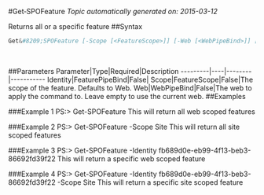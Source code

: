 #Get&#8209;SPOFeature
*Topic automatically generated on: 2015-03-12*

Returns all or a specific feature
##Syntax
```powershell
Get&#8209;SPOFeature [-Scope [<FeatureScope>]] [-Web [<WebPipeBind>]] [-Identity [<FeaturePipeBind>]]
```
&nbsp;

##Parameters
Parameter|Type|Required|Description
---------|----|--------|-----------
Identity|FeaturePipeBind|False|
Scope|FeatureScope|False|The scope of the feature. Defaults to Web.
Web|WebPipeBind|False|The web to apply the command to. Leave empty to use the current web.
##Examples

###Example 1
    PS:> Get-SPOFeature
This will return all web scoped features

###Example 2
    PS:> Get-SPOFeature -Scope Site
This will return all site scoped features

###Example 3
    PS:> Get-SPOFeature -Identity fb689d0e-eb99-4f13-beb3-86692fd39f22
This will return a specific web scoped feature

###Example 4
    PS:> Get-SPOFeature -Identity fb689d0e-eb99-4f13-beb3-86692fd39f22 -Scope Site
This will return a specific site scoped feature
